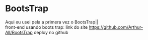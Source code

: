 # BootsTrap
Aqui eu usei pela a primera vez o BootsTrap||  
front-end usando boots trap: link do site https://github.com/Arthur-All/BootsTrap 
deploy no github 
